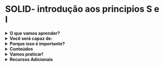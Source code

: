 # SOLID- introdução aos principios S e I

<details>
  <summary><strong> O que vamos aprender? </strong></summary><br />
 SOLID é um acrônimo utilizado para memorizarmos cinco principios básicos na engenharia de software, eles são amplamente divulgados pelo programador e escritor Robert C. Martin e tem como objetivo tornar a escrita de códigos com orientação à objetos mais simples, reutilizável, agil e padronizaods.  
  
</details>

<details>
  <summary><strong> Você será capaz de: </strong></summary><br />
 > Aplicar o principio da responsabilidade única (single-responsibility principle).
 > 
  
</details>

<details>
  <summary><strong> Porque isso é importante? </strong></summary><br />
 - asdafwawfawfawf
  
</details>

<details>
  <summary><strong> Conteúdos </strong></summary><br />
 - asdafwawfawfawf
  
</details>

<details>
  <summary><strong> Vamos praticar! </strong></summary><br />
 - asdafwawfawfawf
  
</details>

<details>
  <summary><strong> Recursos Adicionais </strong></summary><br />
 - asdafwawfawfawf
  
</details>

